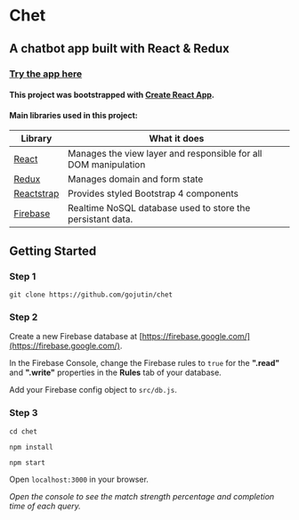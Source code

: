 # Chet

## A chatbot app built with React & Redux

### [Try the app here](http://chet.surge.sh)

#### This project was bootstrapped with [Create React App](https://github.com/facebookincubator/create-react-app).

#### Main libraries used in this project:

 Library | What it does
------------ | -------------
[React](https://facebook.github.io/react/) | Manages the view layer and responsible for all DOM manipulation
[Redux](http://redux.js.org/) | Manages domain and form state
[Reactstrap](https://reactstrap.github.io/) | Provides styled Bootstrap 4 components
[Firebase](https://firebase.google.com/) | Realtime NoSQL database used to store the persistant data.

<h2 name="getting-started">Getting Started</h2>

### **Step 1**

`git clone https://github.com/gojutin/chet`

### **Step 2**

Create a new Firebase database at [https://firebase.google.com/](https://firebase.google.com/).

In the Firebase Console, change the Firebase rules to `true` for the **".read"** and **".write"** properties in the **Rules** tab of your database. 

Add your Firebase config object to `src/db.js`.

### **Step 3**

`cd chet `

`npm install`

`npm start`

Open `localhost:3000` in your browser.

*Open the console to see the match strength percentage and completion time of each query.*

